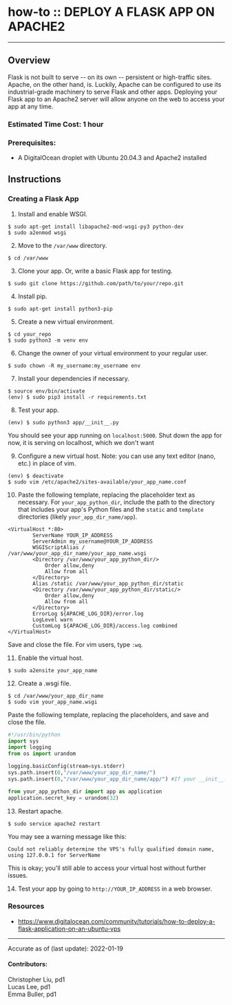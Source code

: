# how-to :: DEPLOY A FLASK APP ON APACHE2
---
## Overview
Flask is not built to serve -- on its own -- persistent or high-traffic sites. Apache, on the other hand, is. Luckily, Apache can be configured to use its industrial-grade machinery to serve Flask and other apps. Deploying your Flask app to an Apache2 server will allow anyone on the web to access your app at any time.

### Estimated Time Cost: 1 hour

### Prerequisites:

- A DigitalOcean droplet with Ubuntu 20.04.3 and Apache2 installed

## Instructions

### Creating a Flask App
1. Install and enable WSGI.
```
$ sudo apt-get install libapache2-mod-wsgi-py3 python-dev
$ sudo a2enmod wsgi
```
2. Move to the `/var/www` directory.
```
$ cd /var/www
```
3. Clone your app. Or, write a basic Flask app for testing.
```
$ sudo git clone https://github.com/path/to/your/repo.git
```
4. Install pip.
```
$ sudo apt-get install python3-pip
```
5. Create a new virtual environment.
```
$ cd your_repo
$ sudo python3 -m venv env
```
6. Change the owner of your virtual environment to your regular user.
```
$ sudo chown -R my_username:my_username env
```
7. Install your dependencies if necessary.
```
$ source env/bin/activate
(env) $ sudo pip3 install -r requirements.txt
```
8. Test your app.
```
(env) $ sudo python3 app/__init__.py
```
You should see your app running on `localhost:5000`.
Shut down the app for now, it is serving on localhost, which we don't want

9. Configure a new virtual host. Note: you can use any text editor (nano, etc.) in place of vim.
```
(env) $ deactivate
$ sudo vim /etc/apache2/sites-available/your_app_name.conf
```
10. Paste the following template, replacing the placeholder text as necessary. For `your_app_python_dir`, include the path to the directory that includes your app's Python files and the `static` and `template` directories (likely `your_app_dir_name/app`).
```
<VirtualHost *:80>
		ServerName YOUR_IP_ADDRESS
		ServerAdmin my_username@YOUR_IP_ADDRESS
		WSGIScriptAlias / /var/www/your_app_dir_name/your_app_name.wsgi
		<Directory /var/www/your_app_python_dir/>
			Order allow,deny
			Allow from all
		</Directory>
		Alias /static /var/www/your_app_python_dir/static
		<Directory /var/www/your_app_python_dir/static/>
			Order allow,deny
			Allow from all
		</Directory>
		ErrorLog ${APACHE_LOG_DIR}/error.log
		LogLevel warn
		CustomLog ${APACHE_LOG_DIR}/access.log combined
</VirtualHost>
```
Save and close the file. For vim users, type `:wq`.

11. Enable the virtual host.
```
$ sudo a2ensite your_app_name
```
12. Create a .wsgi file.
```
$ cd /var/www/your_app_dir_name
$ sudo vim your_app_name.wsgi
```
Paste the following template, replacing the placeholders, and save and close the file.
```python
#!/usr/bin/python
import sys
import logging
from os import urandom

logging.basicConfig(stream=sys.stderr)
sys.path.insert(0,"/var/www/your_app_dir_name/")
sys.path.insert(0,"/var/www/your_app_dir_name/app/") #If your __init__.py imports any local python modules (i.e. ones in the same diretory that you wrote), this line will be necessary

from your_app_python_dir import app as application
application.secret_key = urandom(32)
```
13. Restart apache.
```
$ sudo service apache2 restart
```
You may see a warning message like this:
```
Could not reliably determine the VPS's fully qualified domain name, using 127.0.0.1 for ServerName
```
This is okay; you'll still able to access your virtual host without further issues.

14. Test your app by going to `http://YOUR_IP_ADDRESS` in a web browser.

### Resources
* https://www.digitalocean.com/community/tutorials/how-to-deploy-a-flask-application-on-an-ubuntu-vps

---

Accurate as of (last update): 2022-01-19

#### Contributors:  
Christopher Liu, pd1  
Lucas Lee, pd1  
Emma Buller, pd1  
